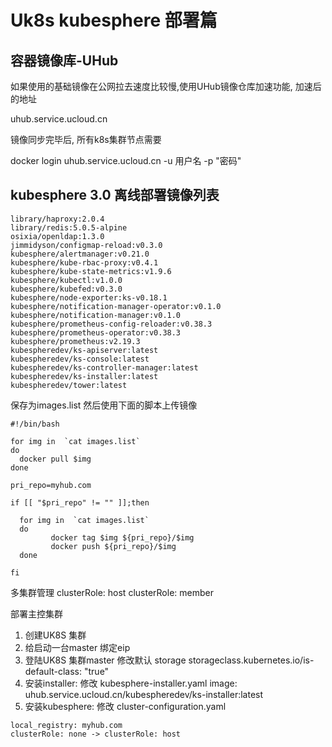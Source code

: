 # Uk8s kubesphere 部署篇

## 容器镜像库-UHub

如果使用的基础镜像在公网拉去速度比较慢,使用UHub镜像仓库加速功能, 加速后的地址

uhub.service.ucloud.cn

镜像同步完毕后, 所有k8s集群节点需要

docker login uhub.service.ucloud.cn -u 用户名 -p "密码"

## kubesphere 3.0 离线部署镜像列表

```
library/haproxy:2.0.4
library/redis:5.0.5-alpine
osixia/openldap:1.3.0
jimmidyson/configmap-reload:v0.3.0
kubesphere/alertmanager:v0.21.0
kubesphere/kube-rbac-proxy:v0.4.1
kubesphere/kube-state-metrics:v1.9.6
kubesphere/kubectl:v1.0.0
kubesphere/kubefed:v0.3.0
kubesphere/node-exporter:ks-v0.18.1
kubesphere/notification-manager-operator:v0.1.0
kubesphere/notification-manager:v0.1.0
kubesphere/prometheus-config-reloader:v0.38.3
kubesphere/prometheus-operator:v0.38.3
kubesphere/prometheus:v2.19.3
kubespheredev/ks-apiserver:latest
kubespheredev/ks-console:latest
kubespheredev/ks-controller-manager:latest
kubespheredev/ks-installer:latest
kubespheredev/tower:latest
```

保存为images.list 然后使用下面的脚本上传镜像


```
#!/bin/bash

for img in  `cat images.list`
do
  docker pull $img
done

pri_repo=myhub.com

if [[ "$pri_repo" != "" ]];then

  for img in  `cat images.list`
  do
         docker tag $img ${pri_repo}/$img
         docker push ${pri_repo}/$img
  done

fi
```

多集群管理
clusterRole: host
clusterRole: member

部署主控集群

1. 创建UK8S 集群
2. 给启动一台master 绑定eip
3. 登陆UK8S 集群master 修改默认 storage storageclass.kubernetes.io/is-default-class: "true"
4. 安装installer: 修改 kubesphere-installer.yaml
image: uhub.service.ucloud.cn/kubespheredev/ks-installer:latest
5. 安装kubesphere: 修改 cluster-configuration.yaml
```
local_registry: myhub.com
clusterRole: none -> clusterRole: host
```
